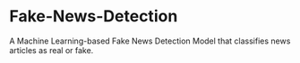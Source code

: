 # Fake-News-Detection
A Machine Learning-based Fake News Detection Model that classifies news articles as real or fake.
